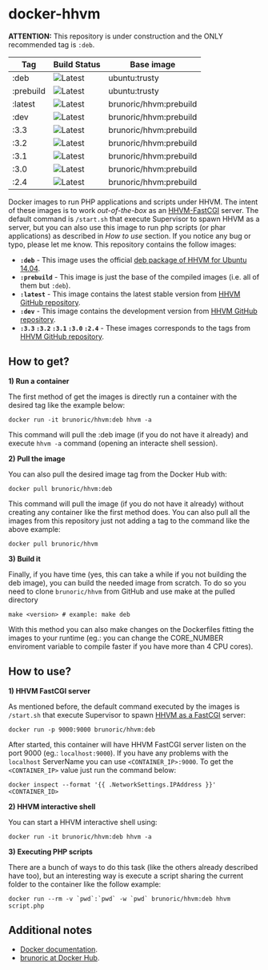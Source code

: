 docker-hhvm
===========

**ATTENTION:** This repository is under construction and the ONLY recommended tag is `:deb`.

| Tag       | Build Status             | Base image             |
| --------- | ------------------------ | ---------------------- |
| :deb      | ![Latest][build-passing] | ubuntu:trusty          |
| :prebuild | ![Latest][build-passing] | ubuntu:trusty          |
| :latest   | ![Latest][build-failing] | brunoric/hhvm:prebuild |
| :dev      | ![Latest][build-failing] | brunoric/hhvm:prebuild |
| :3.3      | ![Latest][build-failing] | brunoric/hhvm:prebuild |
| :3.2      | ![Latest][build-failing] | brunoric/hhvm:prebuild |
| :3.1      | ![Latest][build-failing] | brunoric/hhvm:prebuild |
| :3.0      | ![Latest][build-failing] | brunoric/hhvm:prebuild |
| :2.4      | ![Latest][build-failing] | brunoric/hhvm:prebuild |


Docker images to run PHP applications and scripts under HHVM. The intent of these images is to work *out-of-the-box* as
an [HHVM-FastCGI][fastcgi] server. The default command is `/start.sh` that execute Supervisor to spawn HHVM as a server,
but you can also use this image to run php scripts (or phar applications) as described in *How to use* section. If you 
notice any bug or typo, please let me know. This repository contains the follow images:

- **`:deb`** - This image uses the official [deb package of HHVM for Ubuntu 14.04][deb-package].
- **`:prebuild`** - This image is just the base of the compiled images (i.e. all of them but `:deb`).
- **`:latest`** - This image contains the latest stable version from [HHVM GitHub repository][repository].
- **`:dev`** - This image contains the development version from [HHVM GitHub repository][repository].
- **`:3.3` `:3.2` `:3.1` `:3.0` `:2.4`** - These images corresponds to the tags from [HHVM GitHub repository][repository].

How to get?
-----------

**1) Run a container**

The first method of get the images is directly run a container with the desired tag like the example below:
    
    docker run -it brunoric/hhvm:deb hhvm -a

This command will pull the :deb image (if you do not have it already) and execute `hhvm -a` command (opening an 
interacte shell session).

**2) Pull the image**

You can also pull the desired image tag from the Docker Hub with:
    
    docker pull brunoric/hhvm:deb
    
This command will pull the image (if you do not have it already) without creating any container like the first method 
does. You can also pull all the images from this repository just not adding a tag to the command like the above example:

    docker pull brunoric/hhvm

**3) Build it**

Finally, if you have time (yes, this can take a while if you not building the deb image), you can build the needed image 
from scratch. To do so you need to clone `brunoric/hhvm` from GitHub and use make at the pulled directory  

	make <version> # example: make deb
	
With this method you can also make changes on the Dockerfiles fitting the images to your runtime (eg.: you can change 
the CORE_NUMBER enviroment variable to compile faster if you have more than 4 CPU cores). 

How to use?
-----------

**1) HHVM FastCGI server**

As mentioned before, the default command executed by the images is `/start.sh` that execute Supervisor to spawn [HHVM as
a FastCGI][fastcgi] server:

	docker run -p 9000:9000 brunoric/hhvm:deb

After started, this container will have HHVM FastCGI server listen on the port 9000 (eg.: `localhost:9000`). If you have
any problems with the `localhost` ServerName you can use `<CONTAINER_IP>:9000`. To get the `<CONTAINER_IP>` value just 
run the command below:

    docker inspect --format '{{ .NetworkSettings.IPAddress }}' <CONTAINER_ID>
    
**2) HHVM interactive shell**
    
You can start a HHVM interactive shell using:
    
    docker run -it brunoric/hhvm:deb hhvm -a
    
**3) Executing PHP scripts**
    
There are a bunch of ways to do this task (like the others already described have too), but an interesting way is 
execute a script sharing the current folder to the container like the follow example:
 
    docker run --rm -v `pwd`:`pwd` -w `pwd` brunoric/hhvm:deb hhvm script.php 

Additional notes
----------------

- [Docker documentation][docker].
- [brunoric at Docker Hub][registry].

[deb-package]: https://github.com/facebook/hhvm/wiki/Prebuilt-Packages-on-Ubuntu-14.04
[fastcgi]: https://github.com/facebook/hhvm/wiki/FastCGI
[repository]: https://github.com/facebook/hhvm
[docker]: https://docs.docker.com
[registry]: https://registry.hub.docker.com/u/brunoric
[build-passing]: http://img.shields.io/badge/build-passing-green.svg
[build-failing]: http://img.shields.io/badge/build-failing-red.svg
